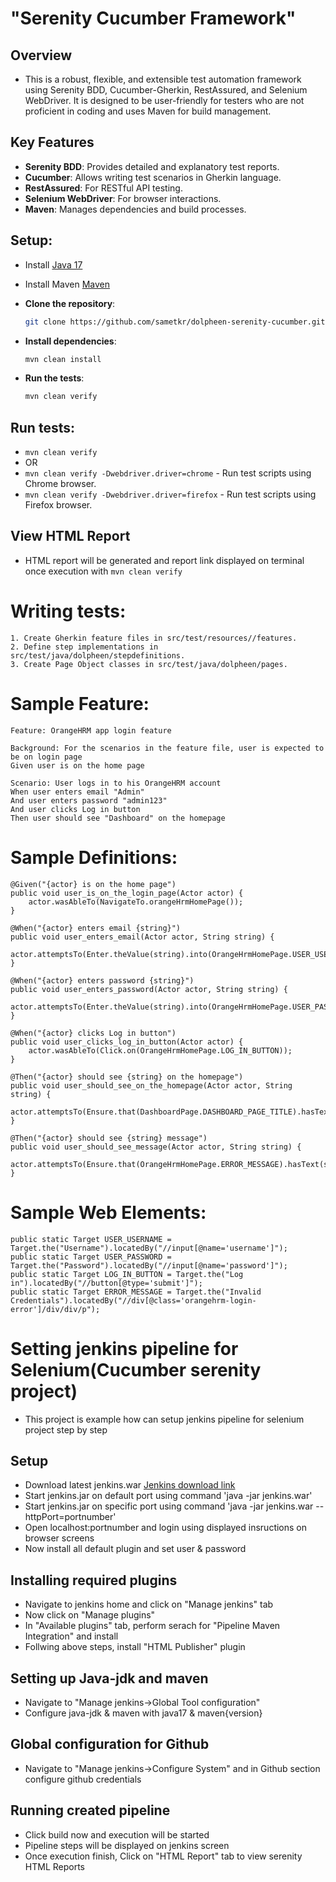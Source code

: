 # "Serenity Cucumber Framework"
## Overview
* This is a robust, flexible, and extensible test automation framework using Serenity BDD, Cucumber-Gherkin, RestAssured, and Selenium WebDriver. It is designed to be user-friendly for testers who are not proficient in coding and uses Maven for build management.


## Key Features

- **Serenity BDD**: Provides detailed and explanatory test reports.
- **Cucumber**: Allows writing test scenarios in Gherkin language.
- **RestAssured**: For RESTful API testing.
- **Selenium WebDriver**: For browser interactions.
- **Maven**: Manages dependencies and build processes.

## Setup:
* Install [Java 17](https://www.oracle.com/java/technologies/downloads/#java17)
* Install Maven [Maven](https://maven.apache.org/)

* **Clone the repository**:
   ```sh
   git clone https://github.com/sametkr/dolpheen-serenity-cucumber.git
* **Install dependencies**:
    ```sh
  mvn clean install

* **Run the tests**:
    ```sh
  mvn clean verify

## Run tests:
* `mvn clean verify` 
* OR 
* `mvn clean verify -Dwebdriver.driver=chrome`  - Run test scripts using Chrome browser.
* `mvn clean verify -Dwebdriver.driver=firefox`  - Run test scripts using Firefox browser.

## View HTML Report
* HTML report will be generated and report link displayed on terminal once execution with `mvn clean verify`


# Writing tests:
    
    1. Create Gherkin feature files in src/test/resources//features.
    2. Define step implementations in src/test/java/dolpheen/stepdefinitions.
    3. Create Page Object classes in src/test/java/dolpheen/pages.


# Sample Feature:
    Feature: OrangeHRM app login feature

    Background: For the scenarios in the feature file, user is expected to be on login page
    Given user is on the home page
    
    Scenario: User logs in to his OrangeHRM account
    When user enters email "Admin"
    And user enters password "admin123"
    And user clicks Log in button
    Then user should see "Dashboard" on the homepage

# Sample Definitions:
    @Given("{actor} is on the home page")
    public void user_is_on_the_login_page(Actor actor) {
        actor.wasAbleTo(NavigateTo.orangeHrmHomePage());
    }

    @When("{actor} enters email {string}")
    public void user_enters_email(Actor actor, String string) {
        actor.attemptsTo(Enter.theValue(string).into(OrangeHrmHomePage.USER_USERNAME));
    }

    @When("{actor} enters password {string}")
    public void user_enters_password(Actor actor, String string) {
        actor.attemptsTo(Enter.theValue(string).into(OrangeHrmHomePage.USER_PASSWORD));
    }

    @When("{actor} clicks Log in button")
    public void user_clicks_log_in_button(Actor actor) {
        actor.wasAbleTo(Click.on(OrangeHrmHomePage.LOG_IN_BUTTON));
    }

    @Then("{actor} should see {string} on the homepage")
    public void user_should_see_on_the_homepage(Actor actor, String string) {
        actor.attemptsTo(Ensure.that(DashboardPage.DASHBOARD_PAGE_TITLE).hasText(string));
    }

    @Then("{actor} should see {string} message")
    public void user_should_see_message(Actor actor, String string) {
        actor.attemptsTo(Ensure.that(OrangeHrmHomePage.ERROR_MESSAGE).hasText(string));
    }

# Sample Web Elements:
    public static Target USER_USERNAME = Target.the("Username").locatedBy("//input[@name='username']");
    public static Target USER_PASSWORD = Target.the("Password").locatedBy("//input[@name='password']");
    public static Target LOG_IN_BUTTON = Target.the("Log in").locatedBy("//button[@type='submit']");
    public static Target ERROR_MESSAGE = Target.the("Invalid Credentials").locatedBy("//div[@class='orangehrm-login-error']/div/div/p");
# Setting jenkins pipeline for Selenium(Cucumber serenity project)
* This project is example how can setup jenkins pipeline for selenium project step by step
## Setup
* Download latest jenkins.war [Jenkins download link](https://updates.jenkins-ci.org/download/war/)
* Start jenkins.jar on default port using command 'java -jar jenkins.war'
* Start jenkins.jar on specific port using command 'java -jar jenkins.war --httpPort=portnumber'
* Open localhost:portnumber and login using displayed insructions on browser screens
* Now install all default plugin and set user & password
## Installing required plugins
* Navigate to jenkins home and click on "Manage jenkins" tab
* Now click on "Manage plugins"
* In "Available plugins" tab, perform serach for "Pipeline Maven Integration" and install
* Follwing above steps, install "HTML Publisher" plugin
## Setting up Java-jdk and maven
* Navigate to "Manage jenkins->Global Tool configuration"
* Configure java-jdk & maven with java17 & maven{version}
## Global configuration for Github
* Navigate to "Manage jenkins->Configure System" and in Github section configure github credentials


## Running created pipeline
* Click build now and execution will be started
* Pipeline steps will be displayed on jenkins screen
* Once execution finish, Click on "HTML Report" tab to view serenity HTML Reports